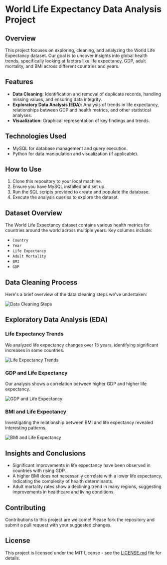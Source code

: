 # World Life Expectancy Data Analysis Project

## Overview

This project focuses on exploring, cleaning, and analyzing the World Life Expectancy dataset. Our goal is to uncover insights into global health trends, specifically looking at factors like life expectancy, GDP, adult mortality, and BMI across different countries and years.

## Features

- **Data Cleaning**: Identification and removal of duplicate records, handling missing values, and ensuring data integrity.
- **Exploratory Data Analysis (EDA)**: Analysis of trends in life expectancy, relationships between GDP and health metrics, and other statistical analyses.
- **Visualization**: Graphical representation of key findings and trends.

## Technologies Used

- MySQL for database management and query execution.
- Python for data manipulation and visualization (if applicable).

## How to Use

1. Clone this repository to your local machine.
2. Ensure you have MySQL installed and set up.
3. Run the SQL scripts provided to create and populate the database.
4. Execute the analysis queries to explore the dataset.

## Dataset Overview

The World Life Expectancy dataset contains various health metrics for countries around the world across multiple years. Key columns include:

- `Country`
- `Year`
- `Life Expectancy`
- `Adult Mortality`
- `BMI`
- `GDP`

## Data Cleaning Process

Here's a brief overview of the data cleaning steps we've undertaken:

![Data Cleaning Steps](URL_TO_IMAGE)

## Exploratory Data Analysis (EDA)

### Life Expectancy Trends

We analyzed life expectancy changes over 15 years, identifying significant increases in some countries.

![Life Expectancy Trends](URL_TO_IMAGE)

### GDP and Life Expectancy

Our analysis shows a correlation between higher GDP and higher life expectancy.

![GDP and Life Expectancy](URL_TO_IMAGE)

### BMI and Life Expectancy

Investigating the relationship between BMI and life expectancy revealed interesting patterns.

![BMI and Life Expectancy](URL_TO_IMAGE)

## Insights and Conclusions

- Significant improvements in life expectancy have been observed in countries with rising GDP.
- A higher BMI does not necessarily correlate with a lower life expectancy, indicating the complexity of health determinants.
- Adult mortality rates show a declining trend in many regions, suggesting improvements in healthcare and living conditions.

## Contributing

Contributions to this project are welcome! Please fork the repository and submit a pull request with your suggested changes.
## License

This project is licensed under the MIT License - see the [LICENSE.md](LICENSE) file for details.

